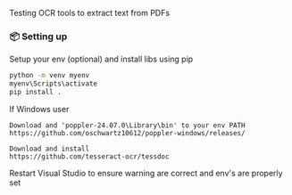 Testing OCR tools to extract text from PDFs

### 📦 Setting up

Setup your env (optional) and install libs using pip
```bash
python -m venv myenv
myenv\Scripts\activate
pip install .
```

If Windows user
```
Download and 'poppler-24.07.0\Library\bin' to your env PATH
https://github.com/oschwartz10612/poppler-windows/releases/

Download and install
https://github.com/tesseract-ocr/tessdoc
```

Restart Visual Studio to ensure warning are correct and env's are properly set